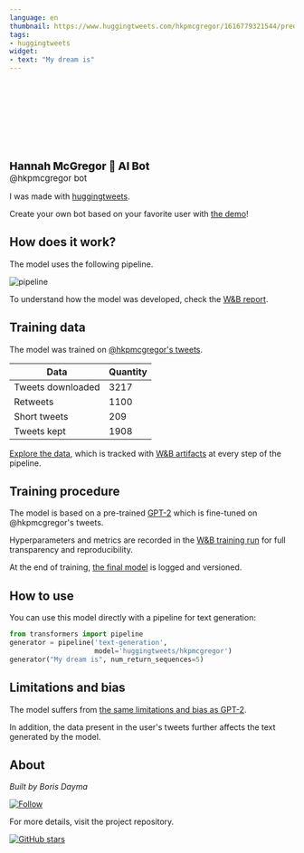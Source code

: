 ```yaml
---
language: en
thumbnail: https://www.huggingtweets.com/hkpmcgregor/1616779321544/predictions.png
tags:
- huggingtweets
widget:
- text: "My dream is"
---
```


<div>
<div style="width: 132px; height:132px; border-radius: 50%; background-size: cover; background-image: url('https://pbs.twimg.com/profile_images/1347573675621449728/oPWI_p4T_400x400.jpg')">
</div>
<div style="margin-top: 8px; font-size: 19px; font-weight: 800">Hannah McGregor 🤖 AI Bot </div>
<div style="font-size: 15px">@hkpmcgregor bot</div>
</div>

I was made with [huggingtweets](https://github.com/borisdayma/huggingtweets).

Create your own bot based on your favorite user with [the demo](https://colab.research.google.com/github/borisdayma/huggingtweets/blob/master/huggingtweets-demo.ipynb)!

## How does it work?

The model uses the following pipeline.

![pipeline](https://github.com/borisdayma/huggingtweets/blob/master/img/pipeline.png?raw=true)

To understand how the model was developed, check the [W&B report](https://wandb.ai/wandb/huggingtweets/reports/HuggingTweets-Train-a-Model-to-Generate-Tweets--VmlldzoxMTY5MjI).

## Training data

The model was trained on [@hkpmcgregor's tweets](https://twitter.com/hkpmcgregor).

| Data | Quantity |
| --- | --- |
| Tweets downloaded | 3217 |
| Retweets | 1100 |
| Short tweets | 209 |
| Tweets kept | 1908 |

[Explore the data](https://wandb.ai/wandb/huggingtweets/runs/1y9wddzb/artifacts), which is tracked with [W&B artifacts](https://docs.wandb.com/artifacts) at every step of the pipeline.

## Training procedure

The model is based on a pre-trained [GPT-2](https://huggingface.co/gpt2) which is fine-tuned on @hkpmcgregor's tweets.

Hyperparameters and metrics are recorded in the [W&B training run](https://wandb.ai/wandb/huggingtweets/runs/1hvz5ytm) for full transparency and reproducibility.

At the end of training, [the final model](https://wandb.ai/wandb/huggingtweets/runs/1hvz5ytm/artifacts) is logged and versioned.

## How to use

You can use this model directly with a pipeline for text generation:

```python
from transformers import pipeline
generator = pipeline('text-generation',
                     model='huggingtweets/hkpmcgregor')
generator("My dream is", num_return_sequences=5)
```

## Limitations and bias

The model suffers from [the same limitations and bias as GPT-2](https://huggingface.co/gpt2#limitations-and-bias).

In addition, the data present in the user's tweets further affects the text generated by the model.

## About

*Built by Boris Dayma*

[![Follow](https://img.shields.io/twitter/follow/borisdayma?style=social)](https://twitter.com/intent/follow?screen_name=borisdayma)

For more details, visit the project repository.

[![GitHub stars](https://img.shields.io/github/stars/borisdayma/huggingtweets?style=social)](https://github.com/borisdayma/huggingtweets)
